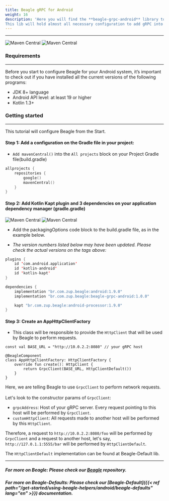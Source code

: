```yaml
---
title: Beagle gRPC for Android
weight: 16
description: 'Here you will find the **beagle-grpc-android** library to help you use gRPC in a project using Beagle in Android.
This lib will hold almost all necessary configuration to add gRPC into a Beagle Android project.'
---
```


---

![Maven Central](https://img.shields.io/maven-central/v/br.com.zup.beagle/beagle-grpc-android?color=green&label=Beagle-gRPC)
![**Maven Central**](https://img.shields.io/maven-central/v/br.com.zup.beagle/android?label=Beagle)

### Requirements

<hr>

Before you start to configure Beagle for your Android system, it’s important to check out if you have installed all the current versions of the following programs: ‌

- JDK 8+ language
- Android API level: at least 19 or higher
- Kotlin 1.3+

### Getting started

<hr>

This tutorial will configure Beagle from the Start.

#### Step 1: Add a configuration on the Gradle file in your project:

- `Add mavenCentral()` into the `All projects` block on your Project Gradle file(build.gradle)<br>

```kotlin
allprojects {
    repositories {
        google()
        mavenCentral()
    }
}
```

#### Step 2: Add Kotlin Kapt plugin and 3 dependencies on your application dependency manager (gradle.gradle)<br>

![Maven Central](https://img.shields.io/maven-central/v/br.com.zup.beagle/beagle-grpc?color=green&label=Beagle-gRPC)
![Maven Central](https://img.shields.io/maven-central/v/br.com.zup.beagle/android?label=Beagle)

- Add the packagingOptions code block to the build.gradle file, as in the example below.

- _The version numbers listed below may have been updated. Please check the actual versions on the tags above:_

```kotlin
plugins {
    id 'com.android.application'
    id 'kotlin-android'
    id 'kotlin-kapt'
}

dependencies {
    implementation "br.com.zup.beagle:android:1.9.0"
    implementation "br.com.zup.beagle:beagle-grpc-android:1.0.0"

    kapt "br.com.zup.beagle:android-processor:1.9.0"
}
```

#### Step 3: Create an AppHttpClientFactory

- This class will be responsible to provide the `HttpClient` that will be used by Beagle to perform requests.<br>

```
const val BASE_URL = "http://10.0.2.2:8080" // your gRPC host

@BeagleComponent
class AppHttpClientFactory: HttpClientFactory {
    override fun create(): HttpClient {
        return GrpcClient(BASE_URL, HttpClientDefault())
    }
}
```

Here, we are telling Beagle to use `GrpcClient` to perform network requests.<br><br>
Let's look to the constructor params of `GrpcClient`: <br>

- `grpcAddress`: Host of your gRPC server. Every request pointing to this host will be performed by `GrpcClient`.
- `customHttpClient`: All requests made to another host will be performed by this `HttpClient`.

Therefore, a request to `http://10.0.2.2:8080/foo` will be performed by `GrpcClient` and a request to another host, let's say, `http://127.0.1.1:5555/bar` will be performed by `HttpClientDefault`.
<br>

The `HttpClientDefault` implementation can be found at Beagle-Default lib.

<hr>

##### For more on Beagle: Please check our [Beagle](https://github.com/ZupIT/beagle) repository.

##### For more on Beagle-Defaults: Please check our [Beagle-Default]({{< ref path="/get-started/using-beagle-helpers/android/beagle-defaults" lang="en" >}}) documentation.
